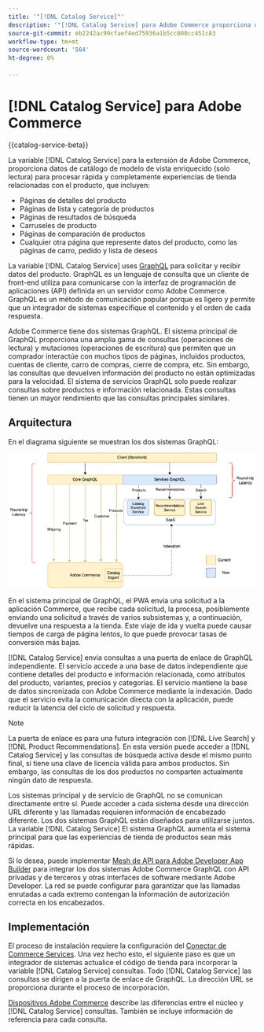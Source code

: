 ```yaml
---
title: '"[!DNL Catalog Service]"'
description: '"[!DNL Catalog Service] para Adobe Commerce proporciona una forma de recuperar el contenido de las páginas de visualización de productos y de las páginas de listas de productos mucho más rápido que las consultas nativas de Adobe Commerce GraphQL."'
source-git-commit: eb2242ac99cfaef4ed75936a1b5cc800cc451c83
workflow-type: tm+mt
source-wordcount: '564'
ht-degree: 0%

---
```



# [!DNL Catalog Service] para Adobe Commerce

{{catalog-service-beta}}

La variable [!DNL Catalog Service] para la extensión de Adobe Commerce, proporciona datos de catálogo de modelo de vista enriquecido (solo lectura) para procesar rápida y completamente experiencias de tienda relacionadas con el producto, que incluyen:

* Páginas de detalles del producto
* Páginas de lista y categoría de productos
* Páginas de resultados de búsqueda
* Carruseles de producto
* Páginas de comparación de productos
* Cualquier otra página que represente datos del producto, como las páginas de carro, pedido y lista de deseos

La variable [!DNL Catalog Service] uses [GraphQL](https://graphql.org/) para solicitar y recibir datos del producto. GraphQL es un lenguaje de consulta que un cliente de front-end utiliza para comunicarse con la interfaz de programación de aplicaciones (API) definida en un servidor como Adobe Commerce. GraphQL es un método de comunicación popular porque es ligero y permite que un integrador de sistemas especifique el contenido y el orden de cada respuesta.

Adobe Commerce tiene dos sistemas GraphQL. El sistema principal de GraphQL proporciona una amplia gama de consultas (operaciones de lectura) y mutaciones (operaciones de escritura) que permiten que un comprador interactúe con muchos tipos de páginas, incluidos productos, cuentas de cliente, carro de compras, cierre de compra, etc. Sin embargo, las consultas que devuelven información del producto no están optimizadas para la velocidad. El sistema de servicios GraphQL solo puede realizar consultas sobre productos e información relacionada. Estas consultas tienen un mayor rendimiento que las consultas principales similares.

## Arquitectura

En el diagrama siguiente se muestran los dos sistemas GraphQL:

![Diagrama de arquitectura del catálogo](assets/catalog-service-architecture.png)

En el sistema principal de GraphQL, el PWA envía una solicitud a la aplicación Commerce, que recibe cada solicitud, la procesa, posiblemente enviando una solicitud a través de varios subsistemas y, a continuación, devuelve una respuesta a la tienda. Este viaje de ida y vuelta puede causar tiempos de carga de página lentos, lo que puede provocar tasas de conversión más bajas.

[!DNL Catalog Service] envía consultas a una puerta de enlace de GraphQL independiente. El servicio accede a una base de datos independiente que contiene detalles del producto e información relacionada, como atributos del producto, variantes, precios y categorías. El servicio mantiene la base de datos sincronizada con Adobe Commerce mediante la indexación.
Dado que el servicio evita la comunicación directa con la aplicación, puede reducir la latencia del ciclo de solicitud y respuesta.

>[!NOTE]
>
>La puerta de enlace es para una futura integración con [!DNL Live Search] y [!DNL Product Recommendations]. En esta versión puede acceder a [!DNL Catalog Service] y las consultas de búsqueda activa desde el mismo punto final, si tiene una clave de licencia válida para ambos productos. Sin embargo, las consultas de los dos productos no comparten actualmente ningún dato de respuesta.

Los sistemas principal y de servicio de GraphQL no se comunican directamente entre sí. Puede acceder a cada sistema desde una dirección URL diferente y las llamadas requieren información de encabezado diferente. Los dos sistemas GraphQL están diseñados para utilizarse juntos. La variable [!DNL Catalog Service] El sistema GraphQL aumenta el sistema principal para que las experiencias de tienda de productos sean más rápidas.

Si lo desea, puede implementar [Mesh de API para Adobe Developer App Builder](https://developer.adobe.com/graphql-mesh-gateway/) para integrar los dos sistemas Adobe Commerce GraphQL con API privadas y de terceros y otras interfaces de software mediante Adobe Developer. La red se puede configurar para garantizar que las llamadas enrutadas a cada extremo contengan la información de autorización correcta en los encabezados.

## Implementación

El proceso de instalación requiere la configuración del [Conector de Commerce Services](../landing/saas.md). Una vez hecho esto, el siguiente paso es que un integrador de sistemas actualice el código de tienda para incorporar la variable [!DNL Catalog Service] consultas. Todo [!DNL Catalog Service] las consultas se dirigen a la puerta de enlace de GraphQL. La dirección URL se proporciona durante el proceso de incorporación.

[Dispositivos Adobe Commerce](https://devdocs.magento.com/catalog-service/index.html) describe las diferencias entre el núcleo y [!DNL Catalog Service] consultas. También se incluye información de referencia para cada consulta.
